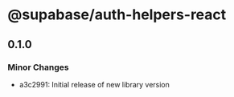 # @supabase/auth-helpers-react

## 0.1.0

### Minor Changes

- a3c2991: Initial release of new library version
